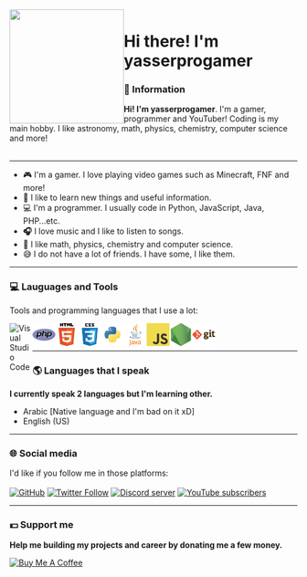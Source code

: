 <img src="https://avatars.githubusercontent.com/u/71287199" width="200" height="200" align="left" />

# Hi there! I'm yasserprogamer
### 📙 Information
**Hi! I'm yasserprogamer**. I'm a gamer, programmer and YouTuber! Coding is my main hobby. I like astronomy, math, physics, chemistry, computer science and more!<br/><br/>

------

- 🎮 I'm a gamer. I love playing video games such as Minecraft, FNF and more!
- 📖 I like to learn new things and useful information.
- 💻 I'm a programmer. I usually code in Python, JavaScript, Java, PHP...etc.
- **🎧** I love music and I like to listen to songs.
- 🧬 I like math, physics, chemistry and computer science.
- 😅 I do not have a lot of friends. I have some, I like them.

------

### 💻 Lauguages and Tools

Tools and programming languages that I use a lot:

[<img align="left" alt="Visual Studio Code" width="40px" src="https://camo.githubusercontent.com/27480c90b7f92ea1405594b9e98e151b776c0830e3bb2d80b92656c342bfdf09/68747470733a2f2f692e696d6775722e636f6d2f4c775364416c452e706e67" />](https://code.visualstudio.com/)
[<img align="left" alt="PHP" width="40px" src="https://raw.githubusercontent.com/github/explore/80688e429a7d4ef2fca1e82350fe8e3517d3494d/topics/php/php.png" />](https://www.php.net/)
[<img align="left" alt="HTML5" width="40px" src="https://raw.githubusercontent.com/github/explore/80688e429a7d4ef2fca1e82350fe8e3517d3494d/topics/html/html.png" />](#)
[<img align="left" alt="CSS3" width="40px" src="https://raw.githubusercontent.com/github/explore/80688e429a7d4ef2fca1e82350fe8e3517d3494d/topics/css/css.png" />](#)
[<img align="left" alt="PYTHON" width="40px" src="https://raw.githubusercontent.com/github/explore/80688e429a7d4ef2fca1e82350fe8e3517d3494d/topics/python/python.png" />](https://www.python.org/)
[<img align="left" alt="JAVA" width="40px" src="https://raw.githubusercontent.com/github/explore/80688e429a7d4ef2fca1e82350fe8e3517d3494d/topics/java/java.png" />](#)
[<img align="left" alt="JavaScript" width="40px" src="https://raw.githubusercontent.com/github/explore/80688e429a7d4ef2fca1e82350fe8e3517d3494d/topics/javascript/javascript.png" />](#)
[<img align="left" alt="Node.js" width="40px" src="https://raw.githubusercontent.com/github/explore/80688e429a7d4ef2fca1e82350fe8e3517d3494d/topics/nodejs/nodejs.png" />](#)
[<img align="left" alt="Git" width="40px" src="https://raw.githubusercontent.com/github/explore/80688e429a7d4ef2fca1e82350fe8e3517d3494d/topics/git/git.png" />](#)
<br/><br/>

---

### 🌎 Languages that I speak

**I currently speak 2 languages but I'm learning other.**

- Arabic [Native language and I'm bad on it xD]
- English (US)

------

### 🌐 Social media
I'd like if you follow me in those platforms:<br/><br/>
[![GitHub](https://img.shields.io/github/followers/yasserprogamer?label=yasserprogamer&logo=GitHub&style=for-the-badge)](#)
[![Twitter Follow](https://img.shields.io/twitter/follow/yasserprogamer?color=%2300acee&logo=Twitter&style=for-the-badge)](https://twitter.com/yasserprogamer)
[![Discord server](https://img.shields.io/discord/712031661247823893?label=Discord%20server&logo=Discord&style=for-the-badge)](https://discord.yasserprogamer.ml/)
[![YouTube subscribers](https://img.shields.io/youtube/channel/subscribers/UChVIdm5QIPeJwG2b2g497aQ?logo=YouTube&style=for-the-badge)](https://www.youtube.com/c/powertechvideoandgaming)



---

### 💵 Support me

**Help me building my projects and career by donating me a few money.**

<a href="https://www.buymeacoffee.com/yasserprogamer"  target="_blank"><img  src="https://cdn.buymeacoffee.com/buttons/v2/default-yellow.png"  alt="Buy Me A Coffee" style="height: 60px !important;width: 217px  !important;" ></a>
